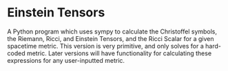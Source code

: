 # Einstein Tensors
 A Python program which uses sympy to calculate the Christoffel symbols, the Riemann, Ricci, and Einstein Tensors, and the Ricci Scalar for a given spacetime metric. This version is very primitive, and only solves for a hard-coded metric. Later versions will have functionality for calculating these expressions for any user-inputted metric.
